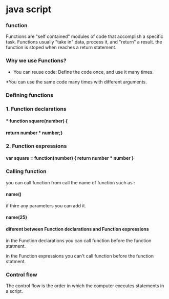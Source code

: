# java script
### function
Functions are "self contained" modules of code that accomplish a specific task. Functions usually "take in" data, process it, and "return" a result.
the function is stoped when reaches a return statement.

### Why we use Functions?

* You can reuse code: Define the code once, and use it many times.

 *You can use the same code many times with different arguments.

### Defining functions

### 1. Function declarations

#### * function square(number) {
#### return number * number;}

### 2. Function expressions

#### var square = function(number) { return number * number }

### Calling function
you can call function from call the name of function such as :
#### name()
if thire any parameters you can add it.
#### name(25)

#### diferent between Function declarations and Function expressions
in the Function declarations you can call function before the function statment.

in the Function expressions you can't call function before the function statment.

### Control flow

The control flow is the order in which the computer executes statements in a script.

